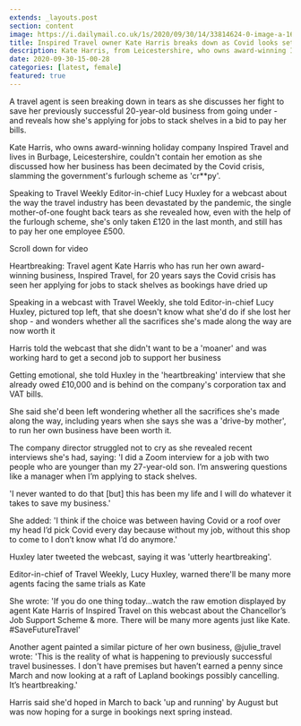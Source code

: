 ```yaml
---
extends: _layouts.post
section: content
image: https://i.dailymail.co.uk/1s/2020/09/30/14/33814624-0-image-a-16_1601473889965.jpg 
title: Inspired Travel owner Kate Harris breaks down as Covid looks set to close her business 
description: Kate Harris, from Leicestershire, who owns award-winning Inspired Travel struggled not to cry as she told Travel Weekly how Covid is killing the business shes dedicated 20 years of her life to. 
date: 2020-09-30-15-00-28 
categories: [latest, female] 
featured: true 
--- 
```

A travel agent is seen breaking down in tears as she discusses her fight to save her previously successful 20-year-old business from going under - and reveals how she's applying for jobs to stack shelves in a bid to pay her bills. 

Kate Harris, who owns award-winning holiday company Inspired Travel and lives in Burbage, Leicestershire, couldn't contain her emotion as she discussed how her business has been decimated by the Covid crisis, slamming the government's furlough scheme as 'cr**py'. 

Speaking to Travel Weekly Editor-in-chief Lucy Huxley for a webcast about the way the travel industry has been devastated by the pandemic, the single mother-of-one fought back tears as she revealed how, even with the help of the furlough scheme, she's only taken £120 in the last month, and still has to pay her one employee £500.   

Scroll down for video 

Heartbreaking: Travel agent Kate Harris who has run her own award-winning business, Inspired Travel, for 20 years says the Covid crisis has seen her applying for jobs to stack shelves as bookings have dried up

Speaking in a webcast with Travel Weekly, she told Editor-in-chief Lucy Huxley, pictured top left, that she doesn't know what she'd do if she lost her shop - and wonders whether all the sacrifices she's made along the way are now worth it

Harris told the webcast that she didn't want to be a 'moaner' and was working hard to get a second job to support her business

Getting emotional, she told Huxley in the 'heartbreaking' interview that she already owed £10,000 and is behind on the company's corporation tax and VAT bills.

She said she'd been left wondering whether all the sacrifices she's made along the way, including years when she says she was a 'drive-by mother', to run her own business have been worth it.

The company director struggled not to cry as she revealed recent interviews she's had, saying: 'I did a Zoom interview for a job with two people who are younger than my 27-year-old son. I’m answering questions like a manager when I’m applying to stack shelves.

'I never wanted to do that [but] this has been my life and I will do whatever it takes to save my business.'

She added: 'I think if the choice was between having Covid or a roof over my head I’d pick Covid every day because without my job, without this shop to come to I don’t know what I’d do anymore.'  

Huxley later tweeted the webcast, saying it was 'utterly heartbreaking'. 

Editor-in-chief of Travel Weekly, Lucy Huxley, warned there'll be many more agents facing the same trials as Kate







She wrote: 'If you do one thing today...watch the raw emotion displayed by agent Kate Harris of Inspired Travel on this webcast about the Chancellor’s Job Support Scheme & more. There will be many more agents just like Kate. #SaveFutureTravel' 

Another agent painted a similar picture of her own business, @julie_travel wrote: 'This is the reality of what is happening to previously successful travel businesses. I don't have premises but haven’t earned a penny since March and now looking at a raft of Lapland bookings possibly cancelling. It’s heartbreaking.' 

Harris said she'd hoped in March to back 'up and running' by August but was now hoping for a surge in bookings next spring instead. 

